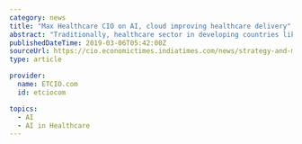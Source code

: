 ```yaml
---
category: news
title: "Max Healthcare CIO on AI, cloud improving healthcare delivery"
abstract: "Traditionally, healthcare sector in developing countries like India is known to have high operational costs, issues of access to healthcare and below par quality standards. Not only can technology change experiences for patients and their families, but it ..."
publishedDateTime: 2019-03-06T05:42:00Z
sourceUrl: https://cio.economictimes.indiatimes.com/news/strategy-and-management/max-healthcare-cio-on-ai-cloud-improving-healthcare-delivery/68281681
type: article

provider:
  name: ETCIO.com
  id: etciocom

topics:
  - AI
  - AI in Healthcare
---
```

